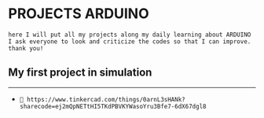 # PROJECTS ARDUINO
  
    here I will put all my projects along my daily learning about ARDUINO
    I ask everyone to look and criticize the codes so that I can improve. thank you!


 ## My first project in simulation
 ---

  - ``` 🔎 https://www.tinkercad.com/things/0arnL3sHANk?sharecode=ej2mQpNETtHI5TKdPBVKYWasoYru3Bfe7-6dX67dgl8 ```
  

